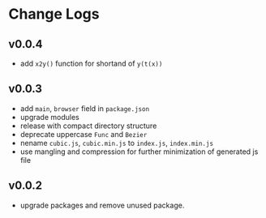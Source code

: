 # Change Logs

## v0.0.4

 - add `x2y()` function for shortand of `y(t(x))`


## v0.0.3

 - add `main`, `browser` field in `package.json`
 - upgrade modules
 - release with compact directory structure
 - deprecate uppercase `Func` and `Bezier`
 - nename `cubic.js`, `cubic.min.js` to `index.js`, `index.min.js`
 - use mangling and compression for further minimization of generated js file


## v0.0.2

 - upgrade packages and remove unused package.
